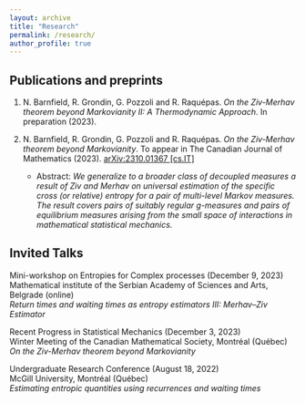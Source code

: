 ```yaml
---
layout: archive
title: "Research"
permalink: /research/
author_profile: true
---
```


Publications and preprints
---

1. N. Barnfield, R. Grondin, G. Pozzoli and R. Raquépas. *On the Ziv-Merhav theorem beyond Markovianity II: A Thermodynamic Approach*. In preparation (2023).

2. N. Barnfield, R. Grondin, G. Pozzoli and R. Raquépas. *On the Ziv-Merhav theorem beyond Markovianity*. To appear in The Canadian Journal of Mathematics (2023). [arXiv:2310.01367 [cs.IT]](https://arxiv.org/abs/2310.01367)
   - Abstract: *We generalize to a broader class of decoupled measures a result of Ziv and Merhav on universal estimation of the specific cross (or relative) entropy for a pair of multi-level Markov measures. The result covers pairs of suitably regular g-measures and pairs of equilibrium measures arising from the small space of interactions in mathematical statistical mechanics.*

Invited Talks
---

Mini-workshop on Entropies for Complex processes (December 9, 2023)  
Mathematical institute of the Serbian Academy of Sciences and Arts, Belgrade (online)  
*Return times and waiting times as entropy estimators III: Merhav–Ziv Estimator*   

Recent Progress in Statistical Mechanics (December 3, 2023)  
Winter Meeting of the Canadian Mathematical Society, Montréal (Québec)  
*On the Ziv-Merhav theorem beyond Markovianity*   

Undergraduate Research Conference (August 18, 2022)  
McGill University, Montréal (Québec)  
*Estimating entropic quantities using recurrences and waiting times*

